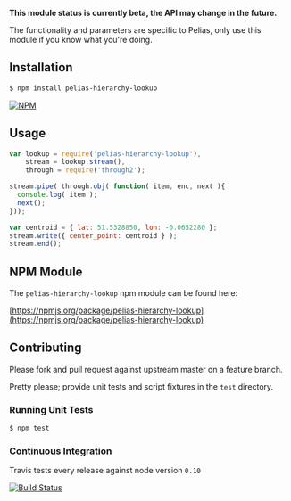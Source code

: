 
**This module status is currently beta, the API may change in the future.**

The functionality and parameters are specific to Pelias, only use this module if you know what you're doing.

## Installation

```bash
$ npm install pelias-hierarchy-lookup
```

[![NPM](https://nodei.co/npm/pelias-hierarchy-lookup.png?downloads=true&stars=true)](https://nodei.co/npm/pelias-hierarchy-lookup)

## Usage

```javascript
var lookup = require('pelias-hierarchy-lookup'),
    stream = lookup.stream(),
    through = require('through2');

stream.pipe( through.obj( function( item, enc, next ){
  console.log( item );
  next();
}));

var centroid = { lat: 51.5328850, lon: -0.0652280 };
stream.write({ center_point: centroid } );
stream.end();
```

## NPM Module

The `pelias-hierarchy-lookup` npm module can be found here:

[https://npmjs.org/package/pelias-hierarchy-lookup](https://npmjs.org/package/pelias-hierarchy-lookup)

## Contributing

Please fork and pull request against upstream master on a feature branch.

Pretty please; provide unit tests and script fixtures in the `test` directory.

### Running Unit Tests

```bash
$ npm test
```

### Continuous Integration

Travis tests every release against node version `0.10`

[![Build Status](https://travis-ci.org/pelias/pelias-hierarchy-lookup.png?branch=master)](https://travis-ci.org/pelias/pelias-hierarchy-lookup)